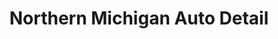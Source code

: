 ---
title: "Northern Michigan Auto Detail"
url: /cheboygan/northern-michigan-auto-detail/
shop: Autowerkstatt
---